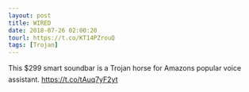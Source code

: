 ```yaml
---
layout: post
title: WIRED
date: 2018-07-26 02:00:20
tourl: https://t.co/KT14PZrouQ
tags: [Trojan]
---
```

This $299 smart soundbar is a Trojan horse for Amazons popular voice assistant. https://t.co/tAuq7yF2yt